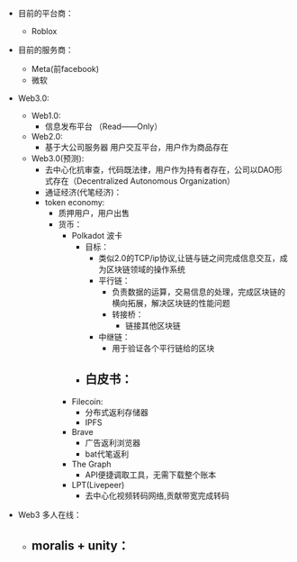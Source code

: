 - 目前的平台商：
    - Roblox
- 目前的服务商：
    - Meta(前facebook)
    - 微软
- Web3.0:
    - Web1.0:
        - 信息发布平台 （Read——Only）
    - Web2.0:
        - 基于大公司服务器 用户交互平台，用户作为商品存在
    - Web3.0(预测):
        - 去中心化抗审查，代码既法律，用户作为持有者存在，公司以DAO形式存在（Decentralized Autonomous Organization）
        - 通证经济(代笔经济)：
        - token economy:
            - 质押用户，用户出售
            - 货币：
              - Polkadot 波卡
                - 目标：
                  - 类似2.0的TCP/ip协议,让链与链之间完成信息交互，成为区块链领域的操作系统
                  - 平行链：
                    - 负责数据的运算，交易信息的处理，完成区块链的横向拓展，解决区块链的性能问题
                    - 转接桥：
                      - 链接其他区块链
                  - 中继链：
                    - 用于验证各个平行链给的区块
                - 白皮书：
                  - 
              - Filecoin:
                - 分布式返利存储器
                - IPFS
              - Brave
                - 广告返利浏览器
                - bat代笔返利
              - The Graph
                - API便捷调取工具，无需下载整个账本
              - LPT(Livepeer)
                - 去中心化视频转码网络,贡献带宽完成转码

- Web3 多人在线：
  - moralis + unity：
    - 